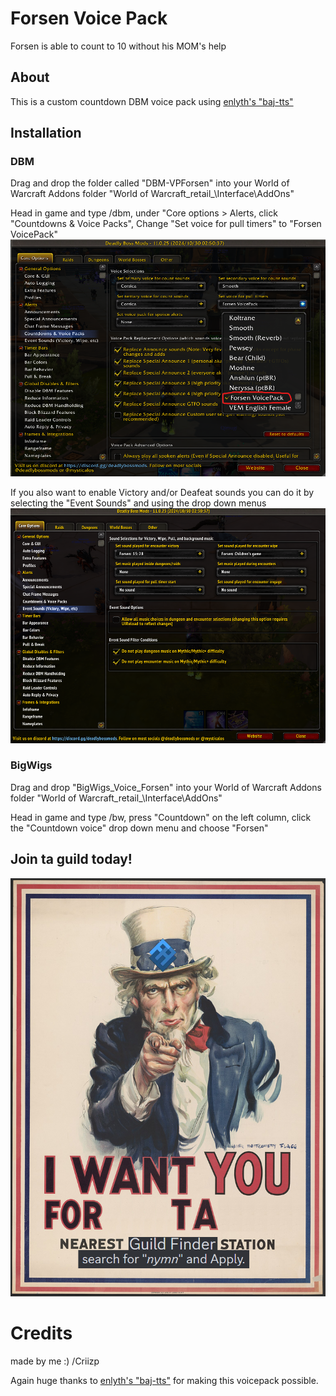 # Forsen Voice Pack

Forsen is able to count to 10 without his MOM's help  

## About

This is a custom countdown DBM voice pack using [enlyth's "baj-tts"](https://github.com/enlyth/baj-tts) 

## Installation

### DBM
Drag and drop the folder called "DBM-VPForsen" into your World of Warcraft Addons folder "World of Warcraft\_retail_\Interface\AddOns\" 

Head in game and type /dbm, under "Core options > Alerts, click "Countdowns & Voice Packs", Change "Set voice for pull timers" to "Forsen VoicePack"
![alt text](SetUpDBM.png)

If you also want to enable Victory and/or Deafeat sounds you can do it by selecting the "Event Sounds" and using the drop down menus
![alt text](SetupEventSounds.png)

### BigWigs

Drag and drop "BigWigs_Voice_Forsen" into your World of Warcraft Addons folder "World of Warcraft\_retail_\Interface\AddOns\"

Head in game and type /bw, press "Countdown" on the left column, click the "Countdown voice" drop down menu and choose "Forsen"  

## Join ta guild today!

![alt text](ta7.png)

# Credits
made by me :) /Criizp

Again huge thanks to [enlyth's "baj-tts"](https://github.com/enlyth/baj-tts) for making this voicepack possible.
